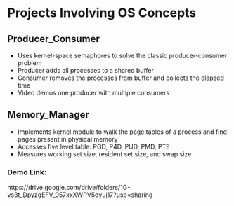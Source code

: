 # Projects Involving OS Concepts

## Producer_Consumer
<ul>
  <li>Uses kernel-space semaphores to solve the classic producer-consumer problem</li>
  <li>Producer adds all processes to a shared buffer</li>
  <li>Consumer removes the processes from buffer and collects the elapsed time</li>
  <li>Video demos one producer with multiple consumers</li>
</ul>

## Memory_Manager
<ul>
  <li>Implements kernel module to walk the page tables of a process and find pages present in physical memory</li>
  <li>Accesses five level table: PGD, P4D, PUD, PMD, PTE</li>
  <li>Measures working set size, resident set size, and swap size</li>
</ul>

### Demo Link:
<p>https://drive.google.com/drive/folders/1G-vs3t_DpyzgEFV_057xxXWPV5qyuj17?usp=sharing</p>
